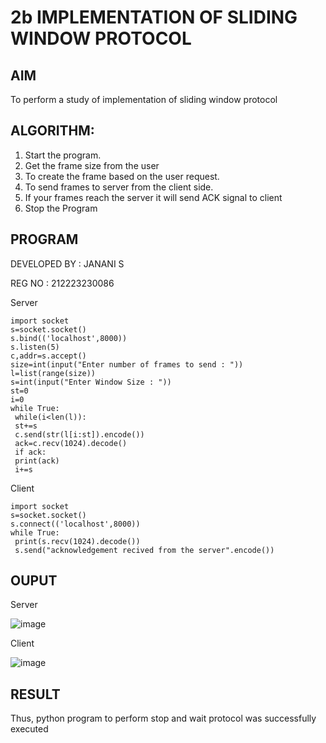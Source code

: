 # 2b IMPLEMENTATION OF SLIDING WINDOW PROTOCOL
## AIM
To perform a study of implementation of sliding window protocol
## ALGORITHM:
1. Start the program.
2. Get the frame size from the user
3. To create the frame based on the user request.
4. To send frames to server from the client side.
5. If your frames reach the server it will send ACK signal to client
6. Stop the Program
## PROGRAM

DEVELOPED BY : JANANI S

REG NO : 212223230086

Server 
```
import socket
s=socket.socket()
s.bind(('localhost',8000))
s.listen(5)
c,addr=s.accept()
size=int(input("Enter number of frames to send : "))
l=list(range(size))
s=int(input("Enter Window Size : "))
st=0
i=0
while True:
 while(i<len(l)):
 st+=s
 c.send(str(l[i:st]).encode())
 ack=c.recv(1024).decode()
 if ack:
 print(ack)
 i+=s
```
Client
```
import socket
s=socket.socket()
s.connect(('localhost',8000))
while True: 
 print(s.recv(1024).decode())
 s.send("acknowledgement recived from the server".encode())
```
## OUPUT
Server

![image](https://github.com/SJananisenthilkumar/2b_SLIDING_WINDOW_PROTOCOL/assets/144871139/e51aed5d-c696-49c1-a7a5-004da7f1eea0)

Client

![image](https://github.com/SJananisenthilkumar/2b_SLIDING_WINDOW_PROTOCOL/assets/144871139/757f03ab-3467-4c7a-b857-0125b48b56fd)

## RESULT

Thus, python program to perform stop and wait protocol was successfully executed
